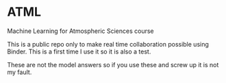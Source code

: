 # ATML
Machine Learning for Atmospheric Sciences course

This is a public repo only to make real time collaboration possible using Binder.
This is a first time I use it so it is also a test.

These are not the model answers so if you use these and screw up it is not my fault.
